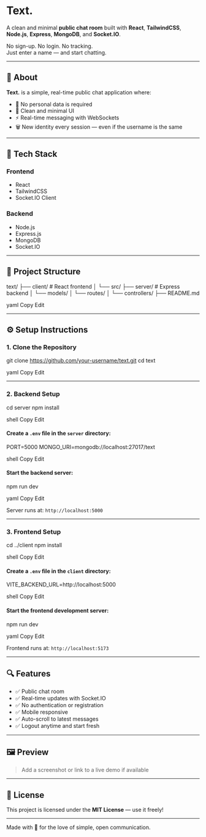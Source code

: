# Text.

A clean and minimal **public chat room** built with **React**, **TailwindCSS**, **Node.js**, **Express**, **MongoDB**, and **Socket.IO**.

No sign-up. No login. No tracking.  
Just enter a name — and start chatting.

---

## 🧠 About

**Text.** is a simple, real-time public chat application where:

- 🔐 No personal data is required
- 🧼 Clean and minimal UI
- ⚡ Real-time messaging with WebSockets
- 🗑️ New identity every session — even if the username is the same

---

## 🚀 Tech Stack

### Frontend

- React
- TailwindCSS
- Socket.IO Client

### Backend

- Node.js
- Express.js
- MongoDB
- Socket.IO

---

## 📁 Project Structure

text/ ├── client/ # React frontend │ └── src/ ├── server/ # Express backend │ └── models/ │ └── routes/ │ └── controllers/ ├── README.md

yaml
Copy
Edit

---

## ⚙️ Setup Instructions

### 1. Clone the Repository

git clone https://github.com/your-username/text.git cd text

yaml
Copy
Edit

---

### 2. Backend Setup

cd server npm install

shell
Copy
Edit

#### Create a `.env` file in the `server` directory:

PORT=5000 MONGO_URI=mongodb://localhost:27017/text

shell
Copy
Edit

#### Start the backend server:

npm run dev

yaml
Copy
Edit

Server runs at: `http://localhost:5000`

---

### 3. Frontend Setup

cd ../client npm install

shell
Copy
Edit

#### Create a `.env` file in the `client` directory:

VITE_BACKEND_URL=http://localhost:5000

shell
Copy
Edit

#### Start the frontend development server:

npm run dev

yaml
Copy
Edit

Frontend runs at: `http://localhost:5173`

---

## 🔍 Features

- ✅ Public chat room
- ✅ Real-time updates with Socket.IO
- ✅ No authentication or registration
- ✅ Mobile responsive
- ✅ Auto-scroll to latest messages
- ✅ Logout anytime and start fresh

---

## 🖼️ Preview

> Add a screenshot or link to a live demo if available

---

## 📜 License

This project is licensed under the **MIT License** — use it freely!

---

Made with 💙 for the love of simple, open communication.
